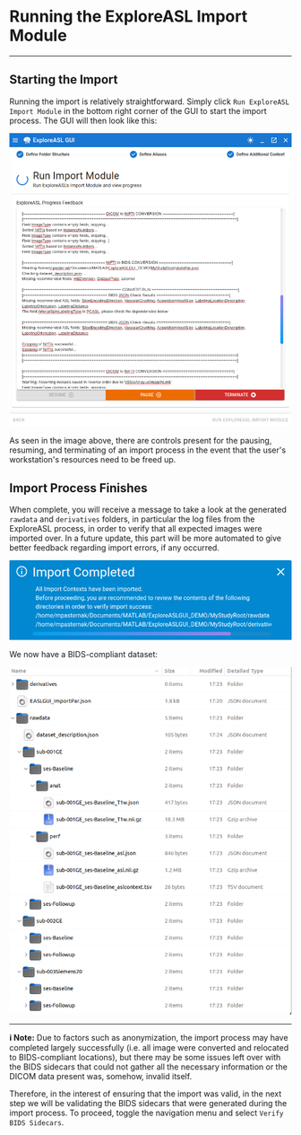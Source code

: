 # Running the ExploreASL Import Module

---

## Starting the Import

Running the import is relatively straightforward. Simply click `Run ExploreASL Import Module` in the bottom right corner of the GUI to start the import process. The GUI will then look like this:

![Import_RunImportModule_Controls](../../assets/img/Tutorial/Import/4_Run_Import_Module/Import_RunImportModule_Controls.png)

As seen in the image above, there are controls present for the pausing, resuming, and terminating of an import process in the event that the user's workstation's resources need to be freed up.

## Import Process Finishes

When complete, you will receive a message to take a look at the generated `rawdata` and `derivatives` folders, in particular the log files from the ExploreASL process, in order to verify that all expected images were imported over. In a future update, this part will be more automated to give better feedback regarding import errors, if any occurred.

![Import_RunImportModule_ImportCompletedMessage](../../assets/img/Tutorial/Import/4_Run_Import_Module/Import_RunImportModule_ImportCompletedMessage.png)

We now have a BIDS-compliant dataset:

![Import_RunImportModule_FinishedRun](../../assets/img/Tutorial/Import/4_Run_Import_Module/Import_RunImportModule_FinishedRun.png)

---

**:information_source: Note:** Due to factors such as anonymization, the import process may have completed largely successfully (i.e. all image were converted and relocated to BIDS-compliant locations), but there may be some issues left over with the BIDS sidecars that could not gather all the necessary information or the DICOM data present was, somehow, invalid itself.

Therefore, in the interest of ensuring that the import was valid, in the next step we will be validating the BIDS sidecars that were generated during the import process. To proceed, toggle the navigation menu and select `Verify BIDS Sidecars`.